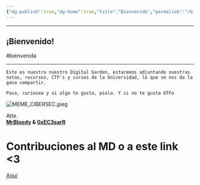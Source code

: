 ```yaml
---
{"dg-publish":true,"dg-home":true,"title":"Bienvenido","permalink":"/bienvenido/","tags":["gardenEntry"],"dgPassFrontmatter":true}
---
```


----
## ¡Bienvenido!

#bienvenida

----
``` shell
Este es nuestro nuestro Digital Garden, estaremos adjuntando nuestras notas, recursos, CTF's y cursos de la Universidad, lo que se nos da la gana compartir.

Pasa, curiosea y si algo te gusta, piola. Y si no te gusta GTFo
```

![MEME_CIBERSEC.jpeg](/img/user/imgs/MEME_CIBERSEC.jpeg)

Atte.  
**[MrBloody](https://www.linkedin.com/in/joseph-eduardo-segura-m-mrbloody-231003192/) & [0xEC3sarR](https://www.linkedin.com/in/cesar-alonso-apolaya-pacheco-94226b212/)**

# Contribuciones al MD o a este link <3

[Aquí](https://guns.lol/mrbloody)

